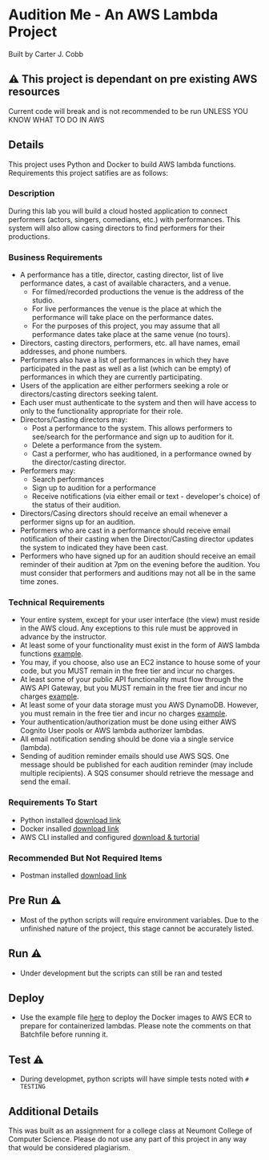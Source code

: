 # Audition Me - An AWS Lambda Project

Built by Carter J. Cobb

## ⚠️ This project is dependant on pre existing AWS resources

Current code will break and is not recommended to be run UNLESS YOU KNOW WHAT TO DO IN AWS

## Details

This project uses Python and Docker to build AWS lambda functions. Requirements this project satifies are as follows:

### Description

During this lab you will build a cloud hosted application to connect performers (actors, singers, comedians, etc.) with performances. This system will also allow casing directors to find performers for their productions.

### Business Requirements

- A performance has a title, director, casting director, list of live performance dates, a cast of available characters, and a venue.
  - For filmed/recorded productions the venue is the address of the studio.
  - For live performances the venue is the place at which the performance will take place on the performance dates.
  - For the purposes of this project, you may assume that all performance dates take place at the same venue (no tours).
- Directors, casting directors, performers, etc. all have names, email addresses, and phone numbers.
- Performers also have a list of performances in which they have participated in the past as well as a list (which can be empty) of performances in which they are currently participating.
- Users of the application are either performers seeking a role or directors/casting directors seeking talent.
- Each user must authenticate to the system and then will have access to only to the functionality appropriate for their role.
- Directors/Casting directors may:
  - Post a performance to the system. This allows performers to see/search for the performance and sign up to audition for it.
  - Delete a performance from the system.
  - Cast a performer, who has auditioned, in a performance owned by the director/casting director.
- Performers may:
  - Search performances
  - Sign up to audition for a performance
  - Receive notifications (via either email or text - developer's choice) of the status of their audition.
- Directors/Casing directors should receive an email whenever a performer signs up for an audition.
- Performers who are cast in a performance should receive email notification of their casting when the Director/Casting director updates the system to indicated they have been cast.
- Performers who have signed up for an audition should receive an email reminder of their audition at 7pm on the evening before the audition. You must consider that performers and auditions may not all be in the same time zones.

### Technical Requirements

- Your entire system, except for your user interface (the view) must reside in the AWS cloud. Any exceptions to this rule must be approved in advance by the instructor.
- At least some of your functionality must exist in the form of AWS lambda functions [example](https://aws.amazon.com/lambda/).
- You may, if you choose, also use an EC2 instance to house some of your code, but you MUST remain in the free tier and incur no charges.
- At least some of your public API functionality must flow through the AWS API Gateway, but you MUST remain in the free tier and incur no charges [example](https://aws.amazon.com/api-gateway/pricing/).
- At least some of your data storage must you AWS DynamoDB. However, you must remain in the free tier and incur no charges [example](https://aws.amazon.com/dynamodb/).
- Your authentication/authorization must be done using either AWS Cognito User pools or AWS lambda authorizer lambdas.
- All email notification sending should be done via a single service (lambda).
- Sending of audition reminder emails should use AWS SQS. One message should be published for each audition reminder (may include multiple recipients). A SQS consumer should retrieve the message and send the email.

### Requirements To Start

- Python installed [download link](https://www.python.org/downloads/)
- Docker insalled [download link](https://www.docker.com/products/docker-desktop)
- AWS CLI installed and configured [download & turtorial](https://docs.aws.amazon.com/cli/latest/userguide/cli-chap-getting-started.html)

### Recommended But Not Required Items

- Postman installed [download link](https://www.postman.com/downloads/)

## Pre Run ⚠️

- Most of the python scripts will require environment variables. Due to the unfinished nature of the project, this stage cannot be accurately listed.

## Run ⚠️

- Under development but the scripts can still be ran and tested

## Deploy

- Use the example file [here](https://github.com/CarterCobb/Audition-Me/blob/93caae3cbd4b882a560dfd7920e5b4c6bac872c4/deploy_to_ecr_example.bat) to deploy the Docker images to AWS ECR to prepare for containerized lambdas. Please note the comments on that Batchfile before running it.

## Test ⚠️

- During developmet, python scripts will have simple tests noted with `# TESTING`

## Additional Details

This was built as an assignment for a college class at Neumont College of Computer Science. Please do not use any part of this project in any way that would be considered plagiarism.
